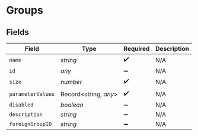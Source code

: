# Groups


## Fields

| Field                 | Type                  | Required              | Description           |
| --------------------- | --------------------- | --------------------- | --------------------- |
| `name`                | *string*              | :heavy_check_mark:    | N/A                   |
| `id`                  | *any*                 | :heavy_minus_sign:    | N/A                   |
| `size`                | *number*              | :heavy_check_mark:    | N/A                   |
| `parameterValues`     | Record<string, *any*> | :heavy_check_mark:    | N/A                   |
| `disabled`            | *boolean*             | :heavy_minus_sign:    | N/A                   |
| `description`         | *string*              | :heavy_minus_sign:    | N/A                   |
| `foreignGroupID`      | *string*              | :heavy_minus_sign:    | N/A                   |